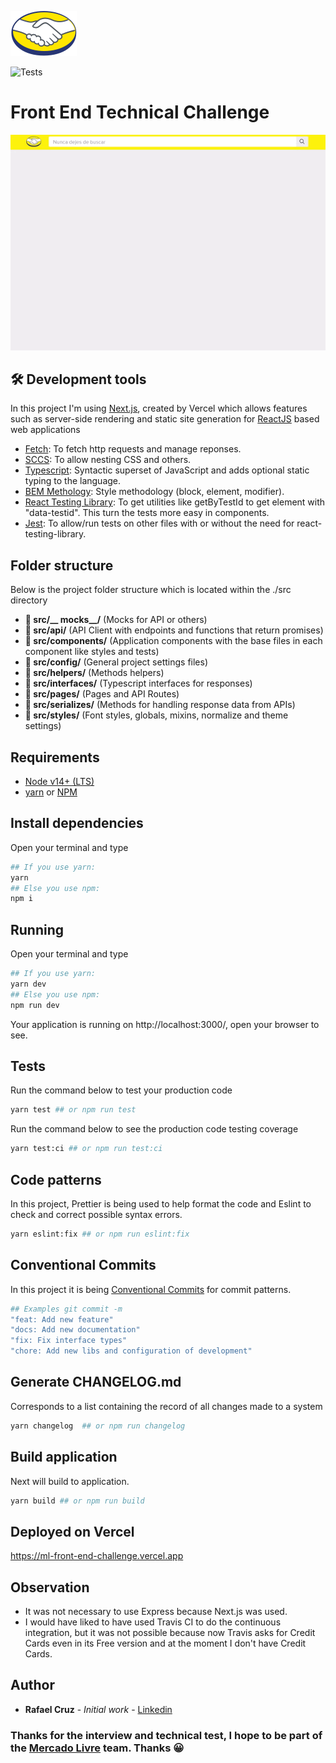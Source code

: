 ![alt text](https://github.com/rafaelcr1dev/ml-front-end-challenge/blob/master/public/images/Logo_ML%402x.png?raw=true)

![Tests](https://github.com/rafaelcr1dev/ml-front-end-challenge/actions/workflows/ci.yml/badge.svg)

# Front End Technical Challenge

![alt text](https://github.com/rafaelcr1dev/ml-front-end-challenge/blob/master/.github/images/preview.gif?raw=true)

## 🛠 Development tools

In this project I'm using [Next.js](https://nextjs.org/), created by Vercel which allows features such as server-side rendering and static site generation for [ReactJS](https://reactjs.org/) based web applications

  - [Fetch](https://www.npmjs.com/package/fetch): To fetch http requests and manage reponses.
  - [SCCS](https://sass-lang.com/guide): To allow nesting CSS and others.
 - [Typescript](https://www.typescriptlang.org/): Syntactic superset of JavaScript and adds optional static typing to the language.
  - [BEM Methology](http://getbem.com/introduction/): Style methodology (block, element, modifier).
  - [React Testing Library](https://testing-library.com/docs/react-testing-library/intro/): To get utilities like getByTestId to get element with "data-testid". This turn the tests more easy in components.
  - [Jest](https://jestjs.io/docs/getting-started): To allow/run tests on other files with or without the need for react-testing-library.

## Folder structure

Below is the project folder structure which is located within the ./src directory

  - **📁 src/__ mocks__/** (Mocks for API or others)
  - **📁 src/api/** (API Client with endpoints and functions that return promises)
  - **📁 src/components/** (Application components with the base files in each component like styles and tests)
  - **📁 src/config/** (General project settings files)
  - **📁 src/helpers/** (Methods helpers)
  - **📁 src/interfaces/** (Typescript interfaces for responses)
  - **📁 src/pages/** (Pages and API Routes)
  - **📁 src/serializes/** (Methods for handling response data from APIs)
  - **📁 src/styles/** (Font styles, globals, mixins, normalize and theme settings)

## Requirements

  - [Node v14+ (LTS)](https://nodejs.org/en/)
  - [yarn](https://yarnpkg.com/) or [NPM](https://www.npmjs.com/)

## Install dependencies

Open your terminal and type

```bash
## If you use yarn:
yarn
## Else you use npm:
npm i
```

## Running

Open your terminal and type

```bash
## If you use yarn:
yarn dev
## Else you use npm:
npm run dev
```
Your application is running on http://localhost:3000/, open your browser to see.

## Tests

Run the command below to test your production code

```bash
yarn test ## or npm run test
```
Run the command below to see the production code testing coverage

```bash
yarn test:ci ## or npm run test:ci
```

## Code patterns

In this project, Prettier is being used to help format the code and Eslint to check and correct possible syntax errors.

```bash
yarn eslint:fix ## or npm run eslint:fix
```

## Conventional Commits

In this project it is being [Conventional Commits](https://www.conventionalcommits.org/en/v1.0.0/) for commit patterns.

```bash
## Examples git commit -m
"feat: Add new feature"
"docs: Add new documentation"
"fix: Fix interface types"
"chore: Add new libs and configuration of development"
```

## Generate CHANGELOG.md


Corresponds to a list containing the record of all changes made to a system

```bash
yarn changelog  ## or npm run changelog
```

## Build application

Next will build to application.

```bash
yarn build ## or npm run build
```

## Deployed on Vercel

https://ml-front-end-challenge.vercel.app

## Observation

- It was not necessary to use Express because Next.js was used.
- I would have liked to have used Travis CI to do the continuous integration, but it was not possible because now Travis asks for Credit Cards even in its Free version and at the moment I don't have Credit Cards.

## Author

- **Rafael Cruz** - *Initial work* - [Linkedin](https://www.linkedin.com/in/rafaelcr1/)

### Thanks for the interview and technical test, I hope to be part of the [Mercado Livre](https://www.mercadolivre.com.br) team. Thanks 😀
